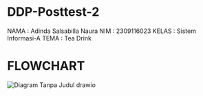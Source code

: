 # DDP-Posttest-2
NAMA  : Adinda Salsabilla Naura 
NIM   : 2309116023
KELAS : Sistem Informasi-A
TEMA  : Tea Drink

# FLOWCHART
![Diagram Tanpa Judul drawio](https://github.com/salsabllanr/DDP-Posttest-2/assets/144398756/e90493c8-0e4d-49fd-b293-33c230d7d45e)
